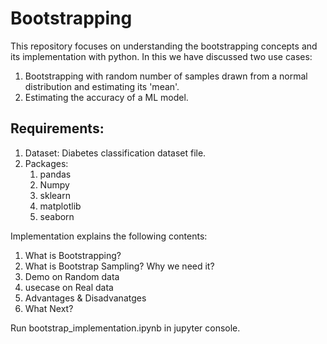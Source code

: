 # Bootstrapping

This repository focuses on understanding the bootstrapping concepts and its implementation with python. In this we have discussed two use cases:
1. Bootstrapping with random number of samples drawn from a normal distribution and estimating its 'mean'.
2. Estimating the accuracy of a ML model.

## Requirements:
1. Dataset: Diabetes classification dataset file.
2. Packages:
   1. pandas 
   2. Numpy
   3. sklearn
   4. matplotlib
   5. seaborn

Implementation explains the following contents:

1. What is Bootstrapping?</b>
2. What is Bootstrap Sampling? Why we need it?</b>
3. Demo on Random data </b> 
4. usecase on Real data</b> 
5. Advantages & Disadvanatges</b> 
6. What Next?

Run bootstrap_implementation.ipynb in jupyter console.
